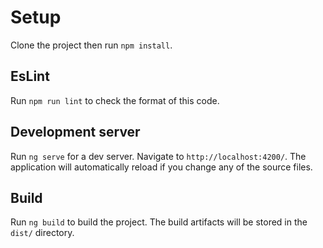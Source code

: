 # Setup

Clone the project then run `npm install`.

## EsLint

Run `npm run lint` to check the format of this code.

## Development server

Run `ng serve` for a dev server. Navigate to `http://localhost:4200/`. The application will automatically reload if you change any of the source files.

## Build

Run `ng build` to build the project. The build artifacts will be stored in the `dist/` directory.

